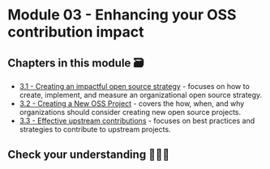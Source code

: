 # Module 03 - Enhancing your OSS contribution impact

## Chapters in this module 🗃

- [3.1 - Creating an impactful open source strategy](./01-impactful-contribution-model.md) - focuses on how to create, implement, and measure an organizational open source strategy.
- [3.2 - Creating a New OSS Project](./02-create-new-oss.md) - covers the how, when, and why organizations should consider creating new open source projects.
- [3.3 - Effective upstream contributions](./03-effective-upstream-contributions.md) - focuses on best practices and strategies to contribute to upstream projects.

## Check your understanding 🙇🏻‍♀️

<!-- TODO -->
